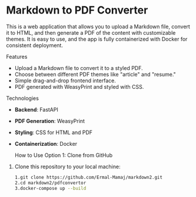 # Markdown to PDF Converter

This is a web application that allows you to upload a Markdown file, convert it to HTML, and then generate a PDF of the content with customizable themes. It is easy to use, and the app is fully containerized with Docker for consistent deployment.

 Features
- Upload a Markdown file to convert it to a styled PDF.
- Choose between different PDF themes like "article" and "resume."
- Simple drag-and-drop frontend interface.
- PDF generated with WeasyPrint and styled with CSS.

Technologies
- **Backend**: FastAPI
- **PDF Generation**: WeasyPrint
- **Styling**: CSS for HTML and PDF
- **Containerization**: Docker

     How to Use
 Option 1: Clone from GitHub

1. Clone this repository to your local machine:
   ```bash
   1.git clone https://github.com/Ermal-Mamaj/markdown2.git
   2.cd markdown2/pdfconvertor
   3.docker-compose up --build
